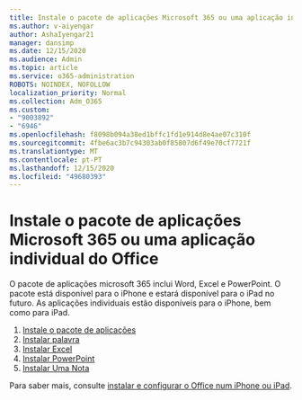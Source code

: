 ```yaml
---
title: Instale o pacote de aplicações Microsoft 365 ou uma aplicação individual do Office
ms.author: v-aiyengar
author: AshaIyengar21
manager: dansimp
ms.date: 12/15/2020
ms.audience: Admin
ms.topic: article
ms.service: o365-administration
ROBOTS: NOINDEX, NOFOLLOW
localization_priority: Normal
ms.collection: Adm_O365
ms.custom:
- "9003892"
- "6946"
ms.openlocfilehash: f8098b094a38ed1bffc1fd1e914d8e4ae07c310f
ms.sourcegitcommit: 4fbe6ac3b7c94303ab0f85807d6f49e70cf7721f
ms.translationtype: MT
ms.contentlocale: pt-PT
ms.lasthandoff: 12/15/2020
ms.locfileid: "49680393"
---
```

# <a name="install-the-microsoft-365-app-bundle-or-an-individual-office-app"></a>Instale o pacote de aplicações Microsoft 365 ou uma aplicação individual do Office

O pacote de aplicações microsoft 365 inclui Word, Excel e PowerPoint. O pacote está disponível para o iPhone e estará disponível para o iPad no futuro. As aplicações individuais estão disponíveis para o iPhone, bem como para iPad.

1. [Instale o pacote de aplicações](https://go.microsoft.com/fwlink/?linkid=2136762)
1. [Instalar palavra](https://go.microsoft.com/fwlink/?linkid=2136974)
1. [Instalar Excel](https://go.microsoft.com/fwlink/?linkid=2136975)
1. [Instalar PowerPoint](https://go.microsoft.com/fwlink/?linkid=2136882)
1. [Instalar Uma Nota](https://go.microsoft.com/fwlink/?linkid=2136883)

Para saber mais, consulte [instalar e configurar o Office num iPhone ou iPad](https://go.microsoft.com/fwlink/?linkid=2135560).
